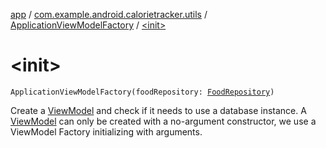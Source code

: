[app](../../index.md) / [com.example.android.calorietracker.utils](../index.md) / [ApplicationViewModelFactory](index.md) / [&lt;init&gt;](./-init-.md)

# &lt;init&gt;

`ApplicationViewModelFactory(foodRepository: `[`FoodRepository`](../../com.example.android.calorietracker.domain/-food-repository/index.md)`)`

Create a [ViewModel](#) and check if it needs to use a database instance.
A [ViewModel](#) can only be created with a no-argument constructor, we use a ViewModel Factory initializing with arguments.

